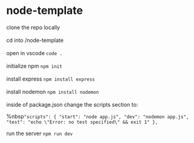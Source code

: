 # node-template

clone the repo locally\
\
cd into /node-template\
\
open in vscode      ```code .```\
\
initialize npm      ```npm init```\
\
install express     ```npm install express```\
\
install nodemon     ```npm install nodemon```\
\
inside of package.json change the scripts section to:

%nbsp`"scripts": {
    "start": "node app.js",
    "dev": "nodemon app.js",
    "test": "echo \"Error: no test specified\" && exit 1"
},`

run the server      ```npm run dev```
